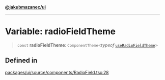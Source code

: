 [**@jakubmazanec/ui**](../README.md)

---

# Variable: radioFieldTheme

> `const` **radioFieldTheme**: `ComponentTheme`\<_typeof_
> [`useRadioFieldTheme`](../functions/useRadioFieldTheme.md)\>

## Defined in

[packages/ui/source/components/RadioField.tsx:28](https://github.com/jakubmazanec/tools/blob/a4967209f10f2b04ade958bd873ac46f1290cee7/packages/ui/source/components/RadioField.tsx#L28)
